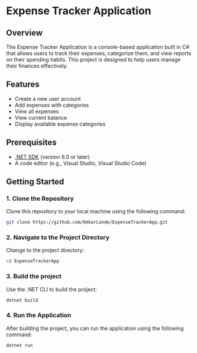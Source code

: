 # Expense Tracker Application

## Overview
The Expense Tracker Application is a console-based application built in C# that allows users to track their expenses, categorize them, and view reports on their spending habits. This project is designed to help users manage their finances effectively.

## Features
- Create a new user account
- Add expenses with categories
- View all expenses
- View current balance
- Display available expense categories

## Prerequisites
- [.NET SDK](https://dotnet.microsoft.com/download) (version 6.0 or later)
- A code editor (e.g., Visual Studio, Visual Studio Code)

## Getting Started

### 1. Clone the Repository
Clone this repository to your local machine using the following command:

```bash
git clone https://github.com/OmkarLande/ExpenseTrackerApp.git
```
### 2. Navigate to the Project Directory
Change to the project directory:

```bash
cd ExpenseTrackerApp
```
### 3. Build the project
Use the .NET CLI to build the project:

```bash
dotnet build
```
### 4. Run the Application
After building the project, you can run the application using the following command:

```bash
dotnet run
```